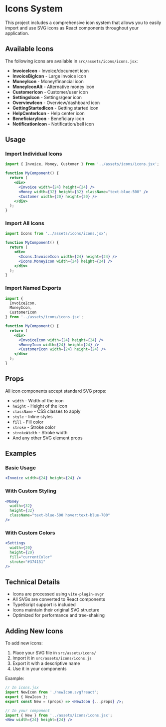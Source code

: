 # Icons System

This project includes a comprehensive icon system that allows you to easily import and use SVG icons as React components throughout your application.

## Available Icons

The following icons are available in `src/assets/icons/icons.jsx`:

- **InvoiceIcon** - Invoice/document icon
- **InvoiceBigIcon** - Large invoice icon
- **MoneyIcon** - Money/financial icon
- **MoneyIconAlt** - Alternative money icon
- **CustomerIcon** - Customer/user icon
- **SettingsIcon** - Settings/gear icon
- **OverviewIcon** - Overview/dashboard icon
- **GettingStartedIcon** - Getting started icon
- **HelpCenterIcon** - Help center icon
- **BeneficiaryIcon** - Beneficiary icon
- **NotificationIcon** - Notification/bell icon

## Usage

### Import Individual Icons

```jsx
import { Invoice, Money, Customer } from '../assets/icons/icons.jsx';

function MyComponent() {
  return (
    <div>
      <Invoice width={24} height={24} />
      <Money width={32} height={32} className="text-blue-500" />
      <Customer width={20} height={20} />
    </div>
  );
}
```

### Import All Icons

```jsx
import Icons from '../assets/icons/icons.jsx';

function MyComponent() {
  return (
    <div>
      <Icons.InvoiceIcon width={24} height={24} />
      <Icons.MoneyIcon width={24} height={24} />
    </div>
  );
}
```

### Import Named Exports

```jsx
import { 
  InvoiceIcon, 
  MoneyIcon, 
  CustomerIcon 
} from '../assets/icons/icons.jsx';

function MyComponent() {
  return (
    <div>
      <InvoiceIcon width={24} height={24} />
      <MoneyIcon width={24} height={24} />
      <CustomerIcon width={24} height={24} />
    </div>
  );
}
```

## Props

All icon components accept standard SVG props:

- `width` - Width of the icon
- `height` - Height of the icon
- `className` - CSS classes to apply
- `style` - Inline styles
- `fill` - Fill color
- `stroke` - Stroke color
- `strokeWidth` - Stroke width
- And any other SVG element props

## Examples

### Basic Usage

```jsx
<Invoice width={24} height={24} />
```

### With Custom Styling

```jsx
<Money 
  width={32} 
  height={32} 
  className="text-blue-500 hover:text-blue-700" 
/>
```

### With Custom Colors

```jsx
<Settings 
  width={20} 
  height={20} 
  fill="currentColor" 
  stroke="#374151" 
/>
```

## Technical Details

- Icons are processed using `vite-plugin-svgr`
- All SVGs are converted to React components
- TypeScript support is included
- Icons maintain their original SVG structure
- Optimized for performance and tree-shaking

## Adding New Icons

To add new icons:

1. Place your SVG file in `src/assets/icons/`
2. Import it in `src/assets/icons/icons.js`
3. Export it with a descriptive name
4. Use it in your components

Example:

```jsx
// In icons.jsx
import NewIcon from './newIcon.svg?react';
export { NewIcon };
export const New = (props) => <NewIcon {...props} />;

// In your component
import { New } from '../assets/icons/icons.jsx';
<New width={24} height={24} />
```
